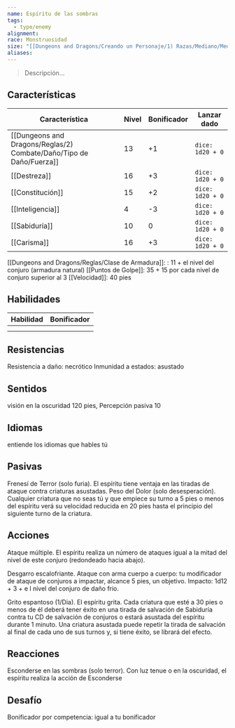 ```yaml
---
name: Espíritu de las sombras
tags:
  - type/enemy
alignment: 
race: Monstruosidad
size: "[[Dungeons and Dragons/Creando un Personaje/1) Razas/Mediano/Mediano]]"
aliases: 
---
```

> Descripción...
## Características
| Característica   | Nivel | Bonificador | Lanzar dado |
| ---------------- | ----- | ----------- | ----------- |
| [[Dungeons and Dragons/Reglas/2) Combate/Daño/Tipo de Daño/Fuerza]]       | 13     | +1           | `dice: 1d20 + 0` |
| [[Destreza]]     | 16     | +3           | `dice: 1d20 + 0`            |
| [[Constitución]] | 15     | +2           | `dice: 1d20 + 0`            |
| [[Inteligencia]] | 4     | -3           | `dice: 1d20 + 0`            |
| [[Sabiduría]]    | 10     | 0           | `dice: 1d20 + 0`            |
| [[Carisma]]      | 16     | +3           | `dice: 1d20 + 0`            |

[[Dungeons and Dragons/Reglas/Clase de Armadura]]: : 11 + el nivel del conjuro (armadura natural)
[[Puntos de Golpe]]: 35 + 15 por cada nivel de conjuro superior al 3
[[Velocidad]]: 40 pies
## Habilidades
| Habilidad | Bonificador |
| --------- | ----------- |
|           |             |
|           |             |
## Resistencias

Resistencia a daño: necrótico
Inmunidad a estados: asustado
## Sentidos

visión en la oscuridad 120 pies, Percepción pasiva 10
## Idiomas

entiende los idiomas que hables tú
## Pasivas

Frenesí de Terror (solo furia). 
El espíritu tiene ventaja en las tiradas de ataque contra criaturas asustadas.
Peso del Dolor (solo desesperación). 
Cualquier criatura que no seas tú y que empiece su turno a 5 pies o menos del espíritu verá su velocidad reducida en 20 pies hasta el principio del siguiente turno de la criatura.
## Acciones

Ataque múltiple. 
El espíritu realiza un número de ataques igual a la mitad del nivel de este conjuro
(redondeado hacia abajo).

Desgarro escalofriante. 
Ataque con arma cuerpo a cuerpo: tu modificador de ataque de conjuros a impactar, alcance 5 pies, un objetivo. Impacto: 1d12 + 3 + e l nivel del conjuro de daño frio.

Grito espantoso (1/Dia). 
El espíritu grita. Cada criatura que esté a 30 pies o menos de él deberá tener éxito en una tirada de salvación de Sabiduría contra tu CD de salvación de conjuros o estará asustada del espíritu durante 1 minuto. Una criatura asustada puede repetir la tirada de salvación al final de cada uno de sus turnos y, si tiene éxito, se librará del efecto.
## Reacciones

Esconderse en las sombras (solo terror). 
Con luz tenue o en la oscuridad, el espíritu realiza la acción de Esconderse
## Desafío

Bonificador por competencia: igual a tu bonificador